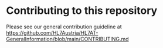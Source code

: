 # Contributing to this repository

Please see our general contribution guideline at https://github.com/HL7Austria/HL7AT-GeneralInformation/blob/main/CONTRIBUTING.md
